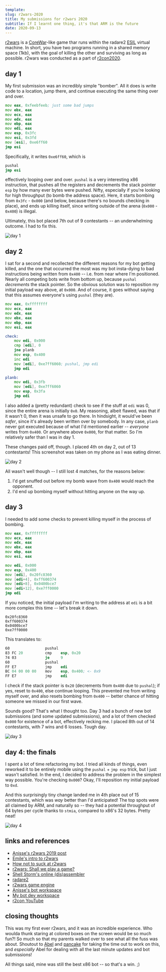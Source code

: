 ```yaml
---
template:
slug: r2wars-2020
title: My submissions for r2wars 2020
subtitle: If I learnt one thing, it's that ARM is the future
date: 2020-09-13
---
```


[r2wars](https://github.com/radareorg/r2wars) is
a [CoreWar](http://corewars.org)-like game thar runs within the radare2
[ESIL](https://radare.gitbooks.io/radare2book/content/disassembling/esil.html)
virtual machine. In short, you have two programs running in a shared
memory space (1kb), with the goal of killing the other and surviving as
long as possible. r2wars was conducted as a part of
[r2con2020](https://rada.re/con/2020).

## day 1

My first submission was an incredibly simple "bomber". All it does is
write code to a location, jump there, and continue executing the same
thing over and over.

```asm
mov eax, 0xfeebfeeb; just some bad jumps
mov ebx, eax
mov ecx, eax
mov edx, eax
mov ebp, eax
mov edi, eax
mov esp, 0x3fc
mov esi, 0x3fd
mov [esi], 0xe6ff60
jmp esi
```

Specifically, it writes `0xe6ff60`, which is
```asm
pushal
jmp esi
```
effectively looping over and over. `pushal` is a very interesting x86
instruction, that pushes all the registers and decrements the stack
pointer `esp` by how many ever bytes were pushed. Nifty, especially if
you're looking for high throughput (to bomb the address space). Here, it
starts bombing from `0x3fc` - `0x000` (and below, because there's no
bounds checking in place), and ends up killing itself, since writing
outside of the arena (`0x000` - `0x400`) is illegal.

Ultimately, this bot placed 7th out of 9 contestants -- an underwhelming
outcome. I had to fix this.

![day 1](https://x.icyphox.sh/gk1i0.png)

## day 2

I sat for a second and recollected the different reasons for my bot
getting killed, and the one that occurred the most was my bot
insta-dying to bad instructions being written from `0x400` -- i.e. from
near where I'm positioned. Nearly all competing bots write from bottom
up, because `pushal` _decrements_ the stack pointer. So the obvious
solution was to reposition my initial payload way above, at `0x000`. And
of course, it goes without saying that this assumes everyone's using
`pushal` (they are).

```asm
mov eax, 0xffffffff
mov ecx, eax
mov edx, eax
mov ebx, eax
mov ebp, eax
mov esi, eax

check:
    mov edi, 0x000
    cmp [edi], 0
    jne planb
    mov esp, 0x400
    inc edi
    mov [edi], 0xe7ff6060; pushal, jmp edi
    jmp edi

planb:
    mov edi, 0x3fb
    mov [edi], 0xe7ff6060
    mov esp, 0x3fa
    jmp edi
```

I also added a (pretty redundant) check to see if the stuff at `edi` was
0, since the entire arena is initially `0x0`. My reasoning, albeit
flawed, was that if it wasn't 0, then it was unsafe to go there. In
hindsight, it would've been _safer_, since it's already been written
over by somebody. In any case, `planb` never got executed because of
what I'd mentioned earlier -- *everyone* writes from `0x400`. Or
anywhere above `0x000`, for that matter. So I'm relatively safer than
I was in day 1.

These changes paid off, though. I placed 4th on day 2, out of 13
contestants! This screenshot was taken on my phone as I was eating
dinner.

![day 2](https://x.icyphox.sh/5ZJfT.png)

All wasn't well though -- I still lost 4 matches, for the reasons below:

1. I'd get snuffed out before my bomb wave from `0x400` would reach
   the opponent.
2. I'd end up bombing myself without hitting anyone on the way up.

## day 3

I needed to add some checks to prevent killing myself in the process of
bombing.
```asm
mov eax, 0xffffffff
mov ecx, eax
mov edx, eax
mov ebx, eax
mov ebp, eax
mov esi, eax

mov edi, 0x000
mov esp, 0x400
mov [edi], 0x20fc8360
mov [edi+4], 0xff600374
mov [edi+8], 0x0400bce7
mov [edi+12], 0xe7ff0000
jmp edi
```

If you noticed, the initial payload I'm writing to the address at `edi`
is a bit more complex this time -- let's break it down.

```
0x20fc8360
0xff600374
0x0400bce7
0xe7ff0000
```

This translates to:
```asm
60                pushal 
83 FC 20          cmp    esp, 0x20
74 03             je     9
60                pushal 
FF E7             jmp    edi
BC 04 00 00 00    mov    esp, 0x400; <- 0x9
FF E7             jmp    edi
```

I check if the stack pointer is `0x20` (decrements from `0x400` due to
`pushal`); if yes, reset to `0x400`, else continue looping. This
prevented me from writing myself over, and also resets bombing from
`0x400` -- better chance of hitting someone we missed in our first wave.

Sounds good? That's what I thought too. Day 3 had a bunch of new bot
submissions (and some updated submissions), and a lot of them checked
`0x000` for existence of a bot, effectively recking me. I placed 8th out
of 14 contestants, with 7 wins and 6 losses. Tough day.

![day 3](https://x.icyphox.sh/IKqxD.png)

## day 4: the finals

I spent a lot of time refactoring my bot. I tried all kinds of things,
even reworked it to be entirely mobile using the `pushal` + `jmp esp`
trick, but I just wasn't satisfied. In the end, I decided to address the
problem in the simplest way possible. You're checking `0x000`? Okay,
I'll reposition my initial payload to `0xd`. 

And this surprisingly tiny change landed me in 4th place out of 15
contestants, which was _way_ better than I'd anticipated! The top spots
were all claimed by ARM, and naturally so -- they had a potential
throughput of 64 bytes per cycle thanks to `stmia`, compared to x86's 32
bytes. Pretty neat!

![day 4](https://x.icyphox.sh/DJbEE.png)

## links and references

- [Anisse's r2wars 2019 post](https://anisse.astier.eu/r2wars-2019.html)
- [Emile's intro to r2wars](https://www.tildeho.me/r2wars/)
- [How not to suck at r2wars](https://bananamafia.dev/post/r2wars-2019/)
- [r2wars: Shall we play a game?](https://ackcent.com/r2wars-shall-we-play-a-game/)
- [Shell Storm's online (dis)assembler](http://shell-storm.org/online/Online-Assembler-and-Disassembler)
- [radare2](https://github.com/radareorg/radare2)
- [r2wars game engine](https://github.com/radareorg/r2wars)
- [Anisse's bot workspace](https://github.com/anisse/r2warsbots)
- [My bot dev workspace](https://github.com/icyphox/r2wars-bots)
- [r2con YouTube](https://www.youtube.com/channel/UCZo6gyBPj6Vgg8u2dfIhY4Q)

## closing thoughts

This was my first ever r2wars, and it was an incredible experience. Who
woulda thunk staring at colored boxes on the screen would be so much
fun?! So much so that my parents walked over to see what all the fuss
was about. Shoutout to [Abel](https://twitter.com/sanguinawer)
and [pancake](https://twitter.com/trufae) for taking the time out to
work on this, and _especially_ Abel for dealing with all the last minute
updates and bot submissions!

All things said, mine was still the best x86 bot -- so that's a win. ;)
